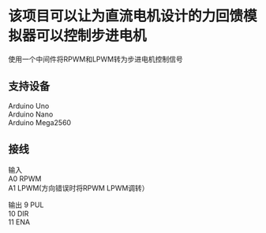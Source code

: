 
# 该项目可以让为直流电机设计的力回馈模拟器可以控制步进电机
使用一个中间件将RPWM和LPWM转为步进电机控制信号
## 支持设备
Arduino Uno  
Arduino Nano  
Arduino Mega2560  

## 接线
输入  
A0 RPWM  
A1 LPWM(方向错误时将RPWM LPWM调转）   

输出
9  PUL  
10 DIR  
11 ENA  
